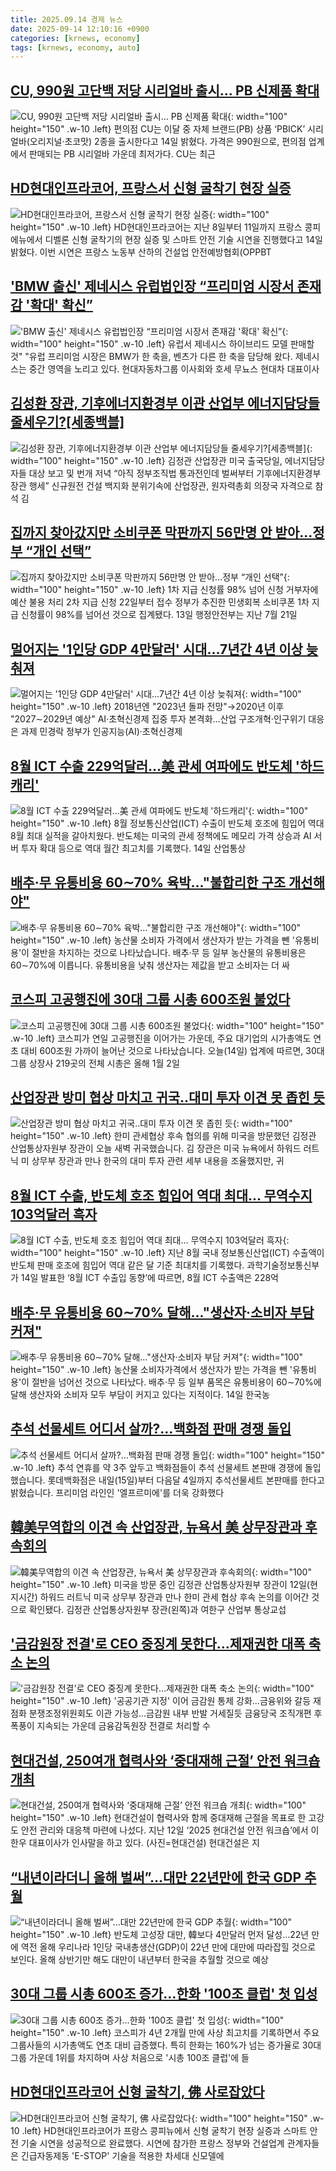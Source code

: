 ```yaml
---
title: 2025.09.14 경제 뉴스
date: 2025-09-14 12:10:16 +0900
categories: [krnews, economy]
tags: [krnews, economy, auto]
---
```

## [CU, 990원 고단백 저당 시리얼바 출시… PB 신제품 확대](https://n.news.naver.com/mnews/article/366/0001107873)

![CU, 990원 고단백 저당 시리얼바 출시… PB 신제품 확대](https://mimgnews.pstatic.net/image/origin/366/2025/09/14/1107873.jpg?type=nf220_150){: width="100" height="150" .w-10 .left}
편의점 CU는 이달 중 자체 브랜드(PB) 상품 ‘PBICK’ 시리얼바(오리지널·초코맛) 2종을 출시한다고 14일 밝혔다. 가격은 990원으로, 편의점 업계에서 판매되는 PB 시리얼바 가운데 최저가다. CU는 최근

## [HD현대인프라코어, 프랑스서 신형 굴착기 현장 실증](https://n.news.naver.com/mnews/article/092/0002390314)

![HD현대인프라코어, 프랑스서 신형 굴착기 현장 실증](https://mimgnews.pstatic.net/image/origin/092/2025/09/14/2390314.jpg?type=nf220_150){: width="100" height="150" .w-10 .left}
HD현대인프라코어는 지난 8일부터 11일까지 프랑스 콩피에뉴에서 디벨론 신형 굴착기의 현장 실증 및 스마트 안전 기술 시연을 진행했다고 14일 밝혔다. 이번 시연은 프랑스 노동부 산하의 건설업 안전예방협회(OPPBT

## ['BMW 출신' 제네시스 유럽법인장 “프리미엄 시장서 존재감 '확대' 확신”](https://n.news.naver.com/mnews/article/629/0000425825)

!['BMW 출신' 제네시스 유럽법인장 “프리미엄 시장서 존재감 '확대' 확신”](https://mimgnews.pstatic.net/image/origin/629/2025/09/14/425825.jpg?type=nf220_150){: width="100" height="150" .w-10 .left}
유럽서 제네시스 하이브리드 모델 판매할 것" "유럽 프리미엄 시장은 BMW가 한 축을, 벤츠가 다른 한 축을 담당해 왔다. 제네시스는 중간 영역을 노리고 있다. 현대자동차그룹 이사회와 호세 무뇨스 현대차 대표이사

## [김성환 장관, 기후에너지환경부 이관 산업부 에너지담당들 줄세우기?[세종백블]](https://n.news.naver.com/mnews/article/016/0002528667)

![김성환 장관, 기후에너지환경부 이관 산업부 에너지담당들 줄세우기?[세종백블]](https://mimgnews.pstatic.net/image/origin/016/2025/09/14/2528667.jpg?type=nf220_150){: width="100" height="150" .w-10 .left}
김정관 산업장관 미국 출국당일, 에너지담당자들 대상 보고 및 번개 저녁 “아직 정부조직법 통과전인데 벌써부터 기후에너지환경부 장관 행세” 신규원전 건설 백지화 분위기속에 산업장관, 원자력총회 의장국 자격으로 참석 김

## [집까지 찾아갔지만 소비쿠폰 막판까지 56만명 안 받아…정부 “개인 선택”](https://n.news.naver.com/mnews/article/009/0005557964)

![집까지 찾아갔지만 소비쿠폰 막판까지 56만명 안 받아…정부 “개인 선택”](https://mimgnews.pstatic.net/image/origin/009/2025/09/13/5557964.jpg?type=nf220_150){: width="100" height="150" .w-10 .left}
1차 지급 신청률 98% 넘어 신청 거부자에 예산 불용 처리 2차 지급 신청 22일부터 접수 정부가 추진한 민생회복 소비쿠폰 1차 지급 신청률이 98%를 넘어선 것으로 집계됐다. 13일 행정안전부는 지난 7월 21일

## [멀어지는 '1인당 GDP 4만달러' 시대…7년간 4년 이상 늦춰져](https://n.news.naver.com/mnews/article/001/0015624243)

![멀어지는 '1인당 GDP 4만달러' 시대…7년간 4년 이상 늦춰져](https://mimgnews.pstatic.net/image/origin/001/2025/09/14/15624243.jpg?type=nf220_150){: width="100" height="150" .w-10 .left}
2018년엔 "2023년 돌파 전망"→2020년 이후 "2027∼2029년 예상" AI·초혁신경제 집중 투자 본격화…산업 구조개혁·인구위기 대응은 과제 민경락 정부가 인공지능(AI)·초혁신경제

## [8월 ICT 수출 229억달러…美 관세 여파에도 반도체 '하드캐리'](https://n.news.naver.com/mnews/article/030/0003350155)

![8월 ICT 수출 229억달러…美 관세 여파에도 반도체 '하드캐리'](https://mimgnews.pstatic.net/image/origin/030/2025/09/14/3350155.jpg?type=nf220_150){: width="100" height="150" .w-10 .left}
8월 정보통신산업(ICT) 수출이 반도체 호조에 힘입어 역대 8월 최대 실적을 갈아치웠다. 반도체는 미국의 관세 정책에도 메모리 가격 상승과 AI 서버 투자 확대 등으로 역대 월간 최고치를 기록했다. 14일 산업통상

## [배추·무 유통비용 60∼70% 육박…"불합리한 구조 개선해야"](https://n.news.naver.com/mnews/article/422/0000781112)

![배추·무 유통비용 60∼70% 육박…"불합리한 구조 개선해야"](https://mimgnews.pstatic.net/image/origin/422/2025/09/14/781112.jpg?type=nf220_150){: width="100" height="150" .w-10 .left}
농산물 소비자 가격에서 생산자가 받는 가격을 뺀 '유통비용'이 절반을 차지하는 것으로 나타났습니다. 배추·무 등 일부 농산물의 유통비용은 60∼70%에 이릅니다. 유통비용을 낮춰 생산자는 제값을 받고 소비자는 더 싸

## [코스피 고공행진에 30대 그룹 시총 600조원 불었다](https://n.news.naver.com/mnews/article/374/0000463100)

![코스피 고공행진에 30대 그룹 시총 600조원 불었다](https://mimgnews.pstatic.net/image/origin/374/2025/09/14/463100.jpg?type=nf220_150){: width="100" height="150" .w-10 .left}
코스피가 연일 고공행진을 이어가는 가운데, 주요 대기업의 시가총액도 연초 대비 600조원 가까이 늘어난 것으로 나타났습니다. 오늘(14일) 업계에 따르면, 30대 그룹 상장사 219곳의 전체 시총은 올해 1월 2일

## [산업장관 방미 협상 마치고 귀국‥대미 투자 이견 못 좁힌 듯](https://n.news.naver.com/mnews/article/214/0001449102)

![산업장관 방미 협상 마치고 귀국‥대미 투자 이견 못 좁힌 듯](https://mimgnews.pstatic.net/image/origin/214/2025/09/14/1449102.jpg?type=nf220_150){: width="100" height="150" .w-10 .left}
한미 관세협상 후속 협의를 위해 미국을 방문했던 김정관 산업통상자원부 장관이 오늘 새벽 귀국했습니다. 김 장관은 미국 뉴욕에서 하워드 러트닉 미 상무부 장관과 만나 한국의 대미 투자 관련 세부 내용을 조율했지만, 귀

## [8월 ICT 수출, 반도체 호조 힘입어 역대 최대… 무역수지 103억달러 흑자](https://n.news.naver.com/mnews/article/366/0001107881)

![8월 ICT 수출, 반도체 호조 힘입어 역대 최대… 무역수지 103억달러 흑자](https://mimgnews.pstatic.net/image/origin/366/2025/09/14/1107881.jpg?type=nf220_150){: width="100" height="150" .w-10 .left}
지난 8월 국내 정보통신산업(ICT) 수출액이 반도체 판매 호조에 힘입어 역대 같은 달 기준 최대치를 기록했다. 과학기술정보통신부가 14일 발표한 ‘8월 ICT 수출입 동향’에 따르면, 8월 ICT 수출액은 228억

## [배추·무 유통비용 60∼70% 달해…"생산자·소비자 부담 커져"](https://n.news.naver.com/mnews/article/654/0000141659)

![배추·무 유통비용 60∼70% 달해…"생산자·소비자 부담 커져"](https://mimgnews.pstatic.net/image/origin/654/2025/09/14/141659.jpg?type=nf220_150){: width="100" height="150" .w-10 .left}
농산물 소비자가격에서 생산자가 받는 가격을 뺀 '유통비용'이 절반을 넘어선 것으로 나타났다. 배추·무 등 일부 품목은 유통비용이 60∼70%에 달해 생산자와 소비자 모두 부담이 커지고 있다는 지적이다. 14일 한국농

## [추석 선물세트 어디서 살까?…백화점 판매 경쟁 돌입](https://n.news.naver.com/mnews/article/374/0000463105)

![추석 선물세트 어디서 살까?…백화점 판매 경쟁 돌입](https://mimgnews.pstatic.net/image/origin/374/2025/09/14/463105.jpg?type=nf220_150){: width="100" height="150" .w-10 .left}
추석 연휴를 약 3주 앞두고 백화점들이 추석 선물세트 본판매 경쟁에 돌입했습니다. 롯데백화점은 내일(15일)부터 다음달 4일까지 추석선물세트 본판매를 한다고 밝혔습니다. 프리미엄 라인인 '엘프르미에'를 더욱 강화했다

## [韓美무역합의 이견 속 산업장관, 뉴욕서 美 상무장관과 후속회의](https://n.news.naver.com/mnews/article/018/0006114388)

![韓美무역합의 이견 속 산업장관, 뉴욕서 美 상무장관과 후속회의](https://mimgnews.pstatic.net/image/origin/018/2025/09/13/6114388.jpg?type=nf220_150){: width="100" height="150" .w-10 .left}
미국을 방문 중인 김정관 산업통상자원부 장관이 12일(현지시간) 하워드 러트닉 미국 상무부 장관과 만나 한미 관세 협상 후속 논의를 이어간 것으로 확인됐다. 김정관 산업통상자원부 장관(왼쪽)과 여한구 산업부 통상교섭

## ['금감원장 전결'로 CEO 중징계 못한다…제재권한 대폭 축소 논의](https://n.news.naver.com/mnews/article/001/0015624244)

!['금감원장 전결'로 CEO 중징계 못한다…제재권한 대폭 축소 논의](https://mimgnews.pstatic.net/image/origin/001/2025/09/14/15624244.jpg?type=nf220_150){: width="100" height="150" .w-10 .left}
'공공기관 지정' 이어 금감원 통제 강화…금융위와 갈등 재점화 분쟁조정위원회도 이관 가능성…금감원 내부 반발 거세질듯 금융당국 조직개편 후폭풍이 지속되는 가운데 금융감독원장 전결로 처리할 수

## [현대건설, 250여개 협력사와 ‘중대재해 근절’ 안전 워크숍 개최](https://n.news.naver.com/mnews/article/018/0006115044)

![현대건설, 250여개 협력사와 ‘중대재해 근절’ 안전 워크숍 개최](https://mimgnews.pstatic.net/image/origin/018/2025/09/14/6115044.jpg?type=nf220_150){: width="100" height="150" .w-10 .left}
현대건설이 협력사와 함께 중대재해 근절을 목표로 한 고강도 안전 관리와 대응책 마련에 나섰다. 지난 12일 ‘2025 현대건설 안전 워크숍’에서 이한우 대표이사가 인사말을 하고 있다. (사진=현대건설) 현대건설은 지

## [“내년이라더니 올해 벌써”...대만 22년만에 한국 GDP 추월](https://n.news.naver.com/mnews/article/009/0005558078)

![“내년이라더니 올해 벌써”...대만 22년만에 한국 GDP 추월](https://mimgnews.pstatic.net/image/origin/009/2025/09/14/5558078.jpg?type=nf220_150){: width="100" height="150" .w-10 .left}
반도체 고성장 대만, 韓보다 4만달러 먼저 달성…22년 만에 역전 올해 우리나라 1인당 국내총생산(GDP)이 22년 만에 대만에 따라잡힐 것으로 보인다. 올해 상반기만 해도 대만이 내년부터 한국을 추월할 것으로 예상

## [30대 그룹 시총 600조 증가…한화 '100조 클럽' 첫 입성](https://n.news.naver.com/mnews/article/421/0008484636)

![30대 그룹 시총 600조 증가…한화 '100조 클럽' 첫 입성](https://mimgnews.pstatic.net/image/origin/421/2025/09/14/8484636.jpg?type=nf220_150){: width="100" height="150" .w-10 .left}
코스피가 4년 2개월 만에 사상 최고치를 기록하면서 주요 그룹사들의 시가총액도 연초 대비 급증했다. 특히 한화는 160%가 넘는 증가율로 30대 그룹 가운데 1위를 차지하며 사상 처음으로 '시총 100조 클럽'에 들

## [HD현대인프라코어 신형 굴착기, 佛 사로잡았다](https://n.news.naver.com/mnews/article/014/0005406274)

![HD현대인프라코어 신형 굴착기, 佛 사로잡았다](https://mimgnews.pstatic.net/image/origin/014/2025/09/14/5406274.jpg?type=nf220_150){: width="100" height="150" .w-10 .left}
HD현대인프라코어가 프랑스 콩피뉴에서 신형 굴착기 현장 실증과 스마트 안전 기술 시연을 성공적으로 완료했다. 시연에 참가한 프랑스 정부와 건설업계 관계자들은 긴급자동제동 'E-STOP' 기술을 적용한 차세대 신모델에

